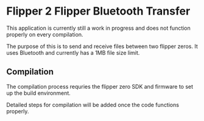 # Flipper 2 Flipper Bluetooth Transfer

This application is currently still a work in progress and does not function properly on every compilation.

The purpose of this is to send and receive files between two flipper zeros. It uses Bluetooth and currently has a 1MB file size limit.

## Compilation

The compilation process requries the flipper zero SDK and firmware to set up the build environment.

Detailed steps for compilation will be added once the code functions properly.
